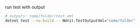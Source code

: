 run test with output
```bash
# outputs: some/folder/test.xml
dotnet test --no-build -- NUnit.TestOutputXml="some/folder"
```
